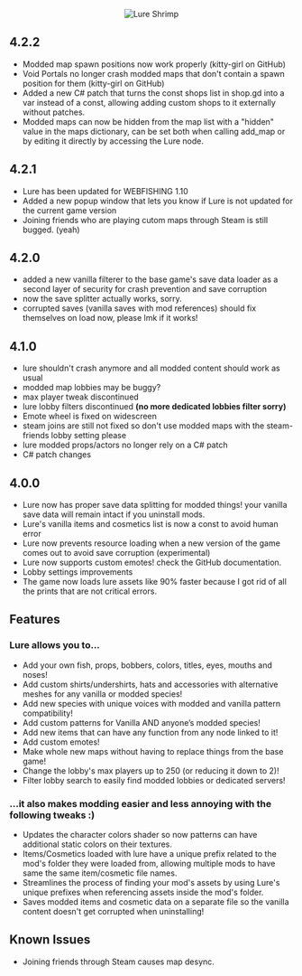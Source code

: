 <p align="center">
  <img src="https://raw.githubusercontent.com/Sulayre/WebfishingLure/refs/heads/main/icon.png" alt="Lure Shrimp"/>
</p>

## 4.2.2
- Modded map spawn positions now work properly (kitty-girl on GitHub)
- Void Portals no longer crash modded maps that don't contain a spawn position for them (kitty-girl on GitHub)
- Added a new C# patch that turns the const shops list in shop.gd into a var instead of a const, allowing adding custom shops to it externally without patches.
- Modded maps can now be hidden from the map list with a "hidden" value in the maps dictionary, can be set both when calling add_map or by editing it directly by accessing the Lure node.

## 4.2.1
- Lure has been updated for WEBFISHING 1.10
- Added a new popup window that lets you know if Lure is not updated for the current game version
- Joining friends who are playing cutom maps through Steam is still bugged. (yeah)

## 4.2.0
- added a new vanilla filterer to the base game's save data loader as a second layer of security for crash prevention and save corruption
- now the save splitter actually works, sorry.
- corrupted saves (vanilla saves with mod references) should fix themselves on load now, please lmk if it works!

## 4.1.0
- lure shouldn't crash anymore and all modded content should work as usual
- modded map lobbies may be buggy?
- max player tweak discontinued
- lure lobby filters discontinued **(no more dedicated lobbies filter sorry)**
- Emote wheel is fixed on widescreen
- steam joins are still not fixed so don't use modded maps with the steam-friends lobby setting please
- lure modded props/actors no longer rely on a C# patch
- C# patch changes

## 4.0.0
- Lure now has proper save data splitting for modded things! your vanilla save data will remain intact if you uninstall mods.
- Lure's vanilla items and cosmetics list is now a const to avoid human error
- Lure now prevents resource loading when a new version of the game comes out to avoid save corruption (experimental)
- Lure now supports custom emotes! check the GitHub documentation.
- Lobby settings improvements
- The game now loads lure assets like 90% faster because I got rid of all the prints that are not critical errors.

## Features
### Lure allows you to...
- Add your own fish, props, bobbers, colors, titles, eyes, mouths and noses!
- Add custom shirts/undershirts, hats and accessories with alternative meshes for any vanilla or modded species!
- Add new species with unique voices with modded and vanilla pattern compatibility!
- Add custom patterns for Vanilla AND anyone’s modded species!
- Add new items that can have any function from any node linked to it!
- Add custom emotes!
- Make whole new maps without having to replace things from the base game!
- Change the lobby's max players up to 250 (or reducing it down to 2)!
- Filter lobby search to easily find modded lobbies or dedicated servers!

### ...it also makes modding easier and less annoying with the following tweaks :)
- Updates the character colors shader so now patterns can have additional static colors on their textures.
- Items/Cosmetics loaded with lure have a unique prefix related to the mod's folder they were loaded from, allowing multiple mods to have same the same item/cosmetic file names.
- Streamlines the process of finding your mod's assets by using Lure's unique prefixes when referencing assets inside the mod's folder.
- Saves modded items and cosmetic data on a separate file so the vanilla content doesn't get corrupted when uninstalling!

## Known Issues
- Joining friends through Steam causes map desync.
